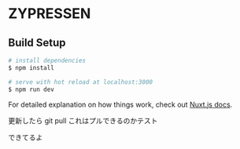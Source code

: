 # ZYPRESSEN

## Build Setup

```bash
# install dependencies
$ npm install

# serve with hot reload at localhost:3000
$ npm run dev
```

For detailed explanation on how things work, check out [Nuxt.js docs](https://nuxtjs.org).

更新したら git pull
これはプルできるのかテスト

できてるよ
